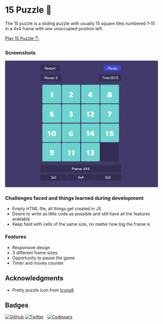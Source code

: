 # 15 Puzzle 🧩

The 15 puzzle is a sliding puzzle with usually 15 square tiles numbered 1–15 in a 4x4 frame with one unoccupied position left.

[Play 15 Puzzle 🖐️](https://grinushka.github.io/fifteen-puzzle/)


### Screenshots

![Preview](./puzzle-15-preview.png)

### Challenges faced and things learned during development

- Empty HTML file, all things get created in JS
- Desire to write as little code as possible and still have all the features available
- Keep field with cells of the same size, no matter how big the frame is

### Features

- Responsive design
- 3 different frame sizes
- Opportunity to pause the game
- Timer and moves counter

## Acknowledgments

- Pretty puzzle icon from [Icons8](https://icons8.com/)

## Badges

[![GitHub](https://img.shields.io/github/followers/grinushka?style=social)](https://github.com/grinushka)
[![Twitter](https://img.shields.io/twitter/follow/grinushka)](https://twitter.com/grinushka)
&nbsp;
[![Codewars](https://img.shields.io/badge/Codewars-grinushka-red)](https://www.codewars.com/users/grinushka)
&nbsp;
